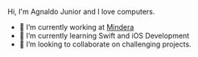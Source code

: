 Hi, I'm Agnaldo Junior and I love computers.

- 🔭 I’m currently working at [Mindera](https://mindera.com/)
- 🌱 I’m currently learning Swift and iOS Development
- 👯 I’m looking to collaborate on challenging projects.

<!--
**ajnior/ajnior** is a ✨ _special_ ✨ repository because its `README.md` (this file) appears on your GitHub profile.

Here are some ideas to get you started:

- 🔭 I’m currently working on ...
- 🌱 I’m currently learning ...
- 👯 I’m looking to collaborate on ...
- 🤔 I’m looking for help with ...
- 💬 Ask me about ...
- 📫 How to reach me: ...
- 😄 Pronouns: ...
- ⚡ Fun fact: ...
-->
